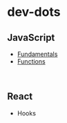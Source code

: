 # dev-dots

## JavaScript
- [Fundamentals](https://github.com/joonsikyang/dev-dots/blob/main/JavaScript/fundamentals.md)
- [Functions](https://github.com/joonsikyang/dev-dots/blob/main/JavaScript/functions.md)

<br />

## React
- Hooks
